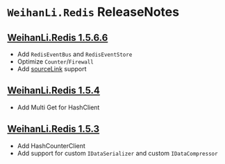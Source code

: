 # `WeihanLi.Redis` ReleaseNotes

## [WeihanLi.Redis 1.5.6.6](https://www.nuget.org/packages/WeihanLi.Redis/1.5.6.6)

- Add `RedisEventBus` and `RedisEventStore`
- Optimize `Counter`/`Firewall`
- Add [sourceLink](https://github.com/dotnet/sourcelink) support

## [WeihanLi.Redis 1.5.4](https://www.nuget.org/packages/WeihanLi.Redis/1.5.4)

- Add Multi Get for HashClient

## [WeihanLi.Redis 1.5.3](https://www.nuget.org/packages/WeihanLi.Redis/1.5.3)

- Add HashCounterClient
- Add support for custom `IDataSerializer` and custom `IDataCompressor`

